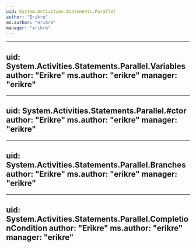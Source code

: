 ```yaml
---
uid: System.Activities.Statements.Parallel
author: "Erikre"
ms.author: "erikre"
manager: "erikre"
---
```


---
uid: System.Activities.Statements.Parallel.Variables
author: "Erikre"
ms.author: "erikre"
manager: "erikre"
---

---
uid: System.Activities.Statements.Parallel.#ctor
author: "Erikre"
ms.author: "erikre"
manager: "erikre"
---

---
uid: System.Activities.Statements.Parallel.Branches
author: "Erikre"
ms.author: "erikre"
manager: "erikre"
---

---
uid: System.Activities.Statements.Parallel.CompletionCondition
author: "Erikre"
ms.author: "erikre"
manager: "erikre"
---
